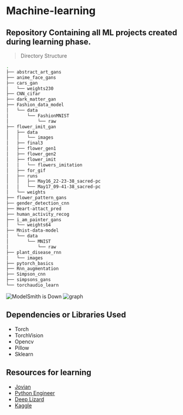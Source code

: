 # Machine-learning
## Repository Containing all ML projects created during learning phase.

> Directory Structure
```bash
.
├── abstract_art_gans
├── anime_face_gans
├── cars_gan
│   └── weights230
├── CNN_cifar
├── dark_matter_gan
├── Fashion_data_model
│   └── data
│       └── FashionMNIST
│           └── raw
├── flower_imit_gan
│   ├── data
│   │   └── images
│   ├── final3
│   ├── flower_gen1
│   ├── flower_gen2
│   ├── flower_imit
│   │   └── flowers_imitation
│   ├── for_gif
│   ├── runs
│   │   ├── May16_22-23-38_sacred-pc
│   │   └── May17_09-41-38_sacred-pc
│   └── weights
├── flower_pattern_gans
├── gender_detection_cnn
├── Heart-attact_pred
├── human_activity_recog
├── i_am_painter_gans
│   └── weights64
├── Mnist-data-model
│   └── data
│       └── MNIST
│           └── raw
├── plant_disease_rnn
│   └── images
├── pytorch_basics
├── Rnn_augmentation
├── Simpson_cnn
├── simpsons_gans
└── torchaudio_learn
```
![ModelSmith is Down](https://modelsmith.info/media/home/gan-all.gif) ![graph](plant_disease_rnn/images/loss.png)

## Dependencies or Libraries Used
* Torch
* TorchVision
* Opencv
* Pillow
* Sklearn

## Resources for learning
* [Jovian](https://jovian.ai/learn/deep-learning-with-pytorch-zero-to-gans)
* [Python Engineer](https://www.youtube.com/c/PythonEngineer)
* [Deep Lizard](https://www.youtube.com/c/deeplizard)
* [Kaggle](https://kaggle.com)